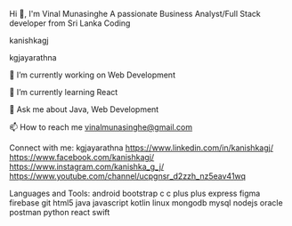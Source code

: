 Hi 👋, I'm Vinal Munasinghe
A passionate Business Analyst/Full Stack developer from Sri Lanka
Coding

kanishkagj

kgjayarathna

🔭 I’m currently working on Web Development

🌱 I’m currently learning React

💬 Ask me about Java, Web Development

📫 How to reach me vinalmunasinghe@gmail.com

Connect with me:
kgjayarathna https://www.linkedin.com/in/kanishkagj/ https://www.facebook.com/kanishkagj/ https://www.instagram.com/kanishka_g_j/ https://www.youtube.com/channel/ucpgnsr_d2zzh_nz5eav41wq

Languages and Tools:
android bootstrap c c plus plus express figma firebase git html5 java javascript kotlin linux mongodb mysql nodejs oracle postman python react swift




